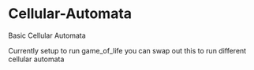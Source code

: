 # Cellular-Automata
Basic Cellular Automata


Currently setup to run game_of_life you can swap out this to run different cellular automata

